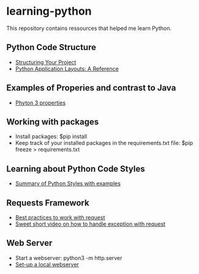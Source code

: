 # learning-python
This repository contains ressources that helped me learn Python.


## Python Code Structure
- [Structuring Your Project](https://docs.python-guide.org/writing/structure/)
- [Python Application Layouts: A Reference](https://realpython.com/python-application-layouts/)

## Examples of Properies and contrast to Java
- [Phyton 3 properties](https://www.python-course.eu/python3_properties.php)

## Working with packages
- Install packages: $pip install <package> 
- Keep track of your installed packages in the requirements.txt file: $pip freeze > requirements.txt
  
## Learning about Python Code Styles
- [Summary of Python Styles with examples](https://docs.python-guide.org/writing/style/)

## Requests Framework
- [Best practices to work with request](https://www.peterbe.com/plog/best-practice-with-retries-with-requests)
- [Sweet short video on how to handle exception with request](https://youtu.be/QCq_wMnS_T0)

## Web Server
- Start a webserver: python3 -m http.server 
- [Set-up a local webserver](https://developer.mozilla.org/en-US/docs/Learn/Common_questions/set_up_a_local_testing_server)
